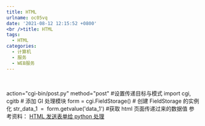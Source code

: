 ```yaml
---
title: HTML
urlname: oc05vq
date: '2021-08-12 12:15:52 +0800'
<br />title: HTML
tags:
  - HTML
categories:
  - 计算机
  - 服务
  - WEB服务
---
```


​

action="cgi-bin/post.py" method="post" #设置传递目标与模式
import cgi, cgitb # 添加 GI 处理模块
form = cgi.FieldStorage() # 创建 FieldStorage 的实例化
str_data_1  =  form.getvalue('data_1') #获取 html 页面传递过来的数据值
[
](https://blog.csdn.net/Ikaros_521/article/details/102917453)
参考资料：
[HTML 发送表单给 python 处理](https://ikaros.blog.csdn.net/article/details/102917453?spm=1001.2101.3001.6650.6&utm_medium=distribute.pc_relevant.none-task-blog-2%7Edefault%7EBlogCommendFromBaidu%7Edefault-6.no_search_link&depth_1-utm_source=distribute.pc_relevant.none-task-blog-2%7Edefault%7EBlogCommendFromBaidu%7Edefault-6.no_search_link)
